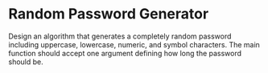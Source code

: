 Random Password Generator
=========================

Design an algorithm that generates a completely random password including uppercase, lowercase, numeric, and symbol characters. The main function should accept one argument defining how long the password should be.